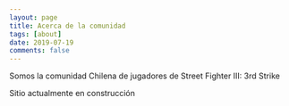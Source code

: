 ```yaml
---
layout: page
title: Acerca de la comunidad
tags: [about]
date: 2019-07-19
comments: false
---
```


Somos la comunidad Chilena de jugadores de Street Fighter III: 3rd Strike

Sitio actualmente en construcción